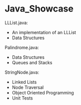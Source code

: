 # Java_Showcase
LLList.java:
- An implementation of an LLList
- Data Structures

Palindrome.java:
- Data Structures
- Queues and Stacks

StringNode.java:
- Linked Lists
- Node Traversal
- Object Oriented Programming
- Unit Tests
